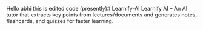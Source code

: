 Hello abhi this is edited code (presently)# Learnify-AI
Learnify AI – An AI tutor that extracts key points from lectures/documents and generates notes, flashcards, and quizzes for faster learning.
